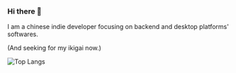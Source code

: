 ### Hi there 👋

I am a chinese indie developer focusing on backend and desktop platforms' softwares.

(And seeking for my ikigai now.)

![Top Langs](https://github-readme-stats.vercel.app/api/top-langs/?username=Itsusinn&hide=javascript,html,ruby&layout=compact&theme=radical)
